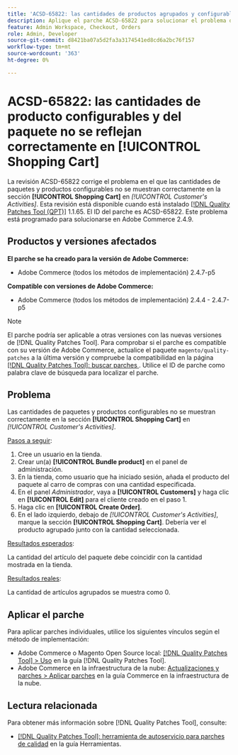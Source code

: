 ```yaml
---
title: 'ACSD-65822: las cantidades de productos agrupados y configurables no se reflejan correctamente en el carro de compras'
description: Aplique el parche ACSD-65822 para solucionar el problema de Adobe Commerce, donde la cantidad aparecía como 0 en la sección del carro de compras del cliente en el panel de administración al añadir productos agrupados.
feature: Admin Workspace, Checkout, Orders
role: Admin, Developer
source-git-commit: d8421ba07a5d2fa3a3174541ed8cd6a2bc76f157
workflow-type: tm+mt
source-wordcount: '363'
ht-degree: 0%

---
```



# ACSD-65822: las cantidades de producto configurables y del paquete no se reflejan correctamente en [!UICONTROL Shopping Cart]

La revisión ACSD-65822 corrige el problema en el que las cantidades de paquetes y productos configurables no se muestran correctamente en la sección **[!UICONTROL Shopping Cart]** en *[!UICONTROL Customer's Activities]*. Esta revisión está disponible cuando está instalado [[!DNL Quality Patches Tool (QPT)]](/help/tools/quality-patches-tool/quality-patches-tool-to-self-serve-quality-patches.md) 1.1.65. El ID del parche es ACSD-65822. Este problema está programado para solucionarse en Adobe Commerce 2.4.9.

## Productos y versiones afectados

**El parche se ha creado para la versión de Adobe Commerce:**

* Adobe Commerce (todos los métodos de implementación) 2.4.7-p5

**Compatible con versiones de Adobe Commerce:**

* Adobe Commerce (todos los métodos de implementación) 2.4.4 - 2.4.7-p5

>[!NOTE]
>
>El parche podría ser aplicable a otras versiones con las nuevas versiones de [!DNL Quality Patches Tool]. Para comprobar si el parche es compatible con su versión de Adobe Commerce, actualice el paquete `magento/quality-patches` a la última versión y compruebe la compatibilidad en la página [[!DNL Quality Patches Tool]: buscar parches ](https://experienceleague.adobe.com/tools/commerce-quality-patches/index.html?lang=es). Utilice el ID de parche como palabra clave de búsqueda para localizar el parche.

## Problema

Las cantidades de paquetes y productos configurables no se muestran correctamente en la sección **[!UICONTROL Shopping Cart]** en *[!UICONTROL Customer's Activities]*.

<u>Pasos a seguir</u>:

1. Cree un usuario en la tienda.
2. Crear un(a) **[!UICONTROL Bundle product]** en el panel de administración.
3. En la tienda, como usuario que ha iniciado sesión, añada el producto del paquete al carro de compras con una cantidad especificada.
4. En el panel *Administrador*, vaya a **[!UICONTROL Customers]** y haga clic en **[!UICONTROL Edit]** para el cliente creado en el paso 1.
5. Haga clic en **[!UICONTROL Create Order]**.
6. En el lado izquierdo, debajo de *[!UICONTROL Customer's Activities]*, marque la sección **[!UICONTROL Shopping Cart]**. Debería ver el producto agrupado junto con la cantidad seleccionada.

<u>Resultados esperados</u>:

La cantidad del artículo del paquete debe coincidir con la cantidad mostrada en la tienda.

<u>Resultados reales</u>:

La cantidad de artículos agrupados se muestra como 0.

## Aplicar el parche

Para aplicar parches individuales, utilice los siguientes vínculos según el método de implementación:

* Adobe Commerce o Magento Open Source local: [[!DNL Quality Patches Tool] > Uso](/help/tools/quality-patches-tool/usage.md) en la guía [!DNL Quality Patches Tool].
* Adobe Commerce en la infraestructura de la nube: [Actualizaciones y parches > Aplicar parches](https://experienceleague.adobe.com/docs/commerce-cloud-service/user-guide/develop/upgrade/apply-patches.html?lang=es) en la guía Commerce en la infraestructura de la nube.

## Lectura relacionada

Para obtener más información sobre [!DNL Quality Patches Tool], consulte:

* [[!DNL Quality Patches Tool]: herramienta de autoservicio para parches de calidad](/help/tools/quality-patches-tool/quality-patches-tool-to-self-serve-quality-patches.md) en la guía Herramientas.
